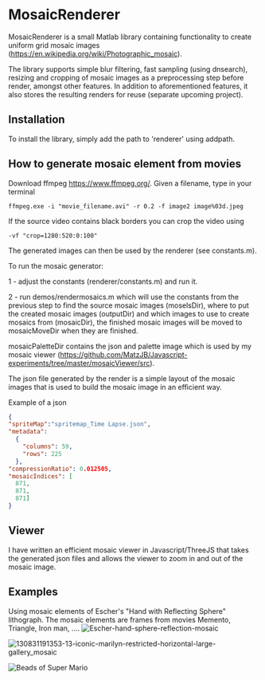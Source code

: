# MosaicRenderer

MosaicRenderer is a small Matlab library containing functionality to create uniform grid mosaic images (https://en.wikipedia.org/wiki/Photographic_mosaic).

The library supports simple blur filtering, fast sampling (using dnsearch), resizing and cropping of mosaic images as a preprocessing step before render, amongst other features. In addition to aforementioned features, it also stores the resulting renders for reuse (separate upcoming project).


Installation
---
To install the library, simply add the path to 'renderer' using addpath.


How to generate mosaic element from movies
---
Download ffmpeg https://www.ffmpeg.org/. Given a filename, type in your terminal

```code
ffmpeg.exe -i "movie_filename.avi" -r 0.2 -f image2 image%03d.jpeg
```

If the source video contains black borders you can crop the video using

```code
-vf "crop=1280:520:0:100"
```

The generated images can then be used by the renderer (see constants.m).

To run the mosaic generator:

1 - adjust the constants (renderer/constants.m) and run it.

2 - run demos/rendermosaics.m which will use the constants from the previous step to find the source mosaic images (moselsDir), where to put the created mosaic images (outputDir) and which images to use to create mosaics from (mosaicDir), the finished mosaic images will be moved to mosaicMoveDir when they are finished.


mosaicPaletteDir contains the json and palette image which is used by my mosaic viewer (https://github.com/MatzJB/Javascript-experiments/tree/master/mosaicViewer/src).


The json file generated by the render is a simple layout of the mosaic images that is used to build the mosaic image in an efficient way.


Example of a json 
```json
{
"spriteMap":"spritemap_Time Lapse.json", 
"metadata": 
  {
    "columns": 59,
    "rows": 225
  },
"compressionRatio": 0.012505,
"mosaicIndices": [
  871,
  871,
  871]
}
```

Viewer
---
I have written an efficient mosaic viewer in Javascript/ThreeJS that takes the generated json files and allows the viewer to zoom in and out of the mosaic image.


Examples
---

Using mosaic elements of Escher's "Hand with Reflecting Sphere" lithograph. The mosaic elements are frames from movies Memento, Triangle, Iron man, ....
![Escher-hand-sphere-reflection-mosaic](https://cloud.githubusercontent.com/assets/14231209/22531619/6850075a-e8e2-11e6-8357-a450970149f6.jpg)

![130831191353-13-iconic-marilyn-restricted-horizontal-large-gallery_mosaic](https://user-images.githubusercontent.com/14231209/57584481-05c5ff80-74dc-11e9-8144-5b30e9ef435a.png)

![Beads of Super Mario](https://cloud.githubusercontent.com/assets/14231209/22531633/7b4ae0c8-e8e2-11e6-813d-feae336bccc4.png)

